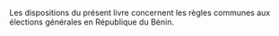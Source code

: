 Les dispositions du présent livre concernent les règles communes aux élections générales en République du Bénin.